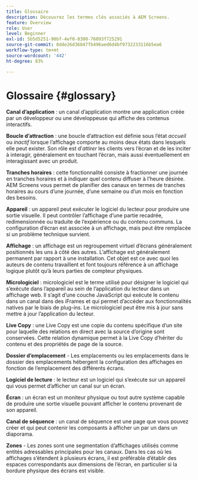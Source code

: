 ```yaml
---
title: Glossaire
description: Découvrez les termes clés associés à AEM Screens.
feature: Overview
role: User
level: Beginner
exl-id: 5b5d5251-90bf-4ef0-8300-76093f725291
source-git-commit: 8dde26d36847fb496aed6d4bf9732233116b5ea6
workflow-type: tm+mt
source-wordcount: '442'
ht-degree: 83%

---
```


# Glossaire {#glossary}

**Canal d’application** : un canal d’application montre une application créée par un développeur ou une développeuse qui affiche des contenus interactifs.

**Boucle d’attraction** : une boucle d’attraction est définie sous l’état *accueil* ou *inactif* lorsque l’affichage comporte au moins deux états dans lesquels elle peut exister. Son rôle est d’*attirer* les clients vers l’écran et de les inciter à interagir, généralement en touchant l’écran, mais aussi éventuellement en interagissant avec un produit.

**Tranches horaires** : cette fonctionnalité consiste à fractionner une journée en tranches horaires et à indiquer quel contenu diffuser à l’heure désirée. AEM Screens vous permet de planifier des canaux en termes de tranches horaires au cours d’une journée, d’une semaine ou d’un mois en fonction des besoins.

**Appareil** : un appareil peut exécuter le logiciel du lecteur pour produire une sortie visuelle. Il peut contrôler l’affichage d’une partie recadrée, redimensionnée ou traduite de l’expérience ou du contenu communs. La configuration d’écran est associée à un affichage, mais peut être remplacée si un problème technique survient.

**Affichage** : un affichage est un regroupement virtuel d’écrans généralement positionnés les uns à côté des autres. L’affichage est généralement permanent par rapport à une installation. Cet objet est ce avec quoi les auteurs de contenu travaillent et font toujours référence à un affichage logique plutôt qu’à leurs parties de compteur physiques.

**Micrologiciel** : micrologiciel est le terme utilisé pour désigner le logiciel qui s’exécute dans l’appareil au sein de l’application du lecteur dans un affichage web. Il s’agit d’une couche JavaScript qui exécute le contenu dans un canal dans des iFrames et qui permet d’accéder aux fonctionnalités natives par le biais de plug-ins. Le micrologiciel peut être mis à jour sans mettre à jour l’application du lecteur.

**Live Copy** : une Live Copy est une copie du contenu spécifique d’un site pour laquelle des relations en direct avec la source d’origine sont conservées. Cette relation dynamique permet à la Live Copy d’hériter du contenu et des propriétés de page de la source.

**Dossier d’emplacement** - Les emplacements ou les emplacements dans le dossier des emplacements hébergent la configuration des affichages en fonction de l’emplacement des différents écrans.

**Logiciel de lecture** : le lecteur est un logiciel qui s’exécute sur un appareil qui vous permet d’afficher un canal sur un écran.

**Écran** : un écran est un moniteur physique ou tout autre système capable de produire une sortie visuelle pouvant afficher le contenu provenant de son appareil.

**Canal de séquence** : un canal de séquence est une page que vous pouvez créer et qui peut contenir les composants à afficher un par un dans un diaporama.

**Zones** - Les zones sont une segmentation d’affichages utilisés comme entités adressables principales pour les canaux. Dans les cas où les affichages s’étendent à plusieurs écrans, il est préférable d’établir des espaces correspondants aux dimensions de l’écran, en particulier si la bordure physique des écrans est visible.

